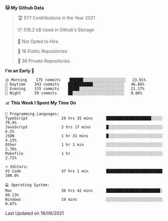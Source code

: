 <!--START_SECTION:waka-->
**🐱 My Github Data** 

> 🏆 577 Contributions in the Year 2021
 > 
> 📦 516.2 kB Used in Github's Storage 
 > 
> 🚫 Not Opted to Hire
 > 
> 📜 16 Public Repositories 
 > 
> 🔑 38 Private Repositories  
 > 
**I'm an Early 🐤** 

```text
🌞 Morning    175 commits    ██████░░░░░░░░░░░░░░░░░░░   23.91% 
🌆 Daytime    343 commits    ███████████░░░░░░░░░░░░░░   46.86% 
🌃 Evening    155 commits    █████░░░░░░░░░░░░░░░░░░░░   21.17% 
🌙 Night      59 commits     ██░░░░░░░░░░░░░░░░░░░░░░░   8.06%

```


📊 **This Week I Spent My Time On** 

```text
💬 Programming Languages: 
TypeScript               29 hrs 35 mins      ████████████████████░░░░░   79.9% 
JavaScript               2 hrs 17 mins       █░░░░░░░░░░░░░░░░░░░░░░░░   6.2% 
JSON                     1 hr 31 mins        █░░░░░░░░░░░░░░░░░░░░░░░░   4.13% 
Other                    1 hr 1 min          ░░░░░░░░░░░░░░░░░░░░░░░░░   2.76% 
Makefile                 1 hr                ░░░░░░░░░░░░░░░░░░░░░░░░░   2.72%

🔥 Editors: 
VS Code                  37 hrs 1 min        █████████████████████████   100.0%

💻 Operating System: 
Mac                      36 hrs 42 mins      ████████████████████████░   99.13% 
Windows                  19 mins             ░░░░░░░░░░░░░░░░░░░░░░░░░   0.87%

```


 Last Updated on 16/06/2021
<!--END_SECTION:waka-->

